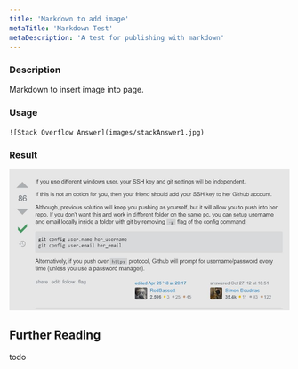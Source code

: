 ```yaml
---
title: 'Markdown to add image'
metaTitle: 'Markdown Test'
metaDescription: 'A test for publishing with markdown'
---
```


### Description

Markdown to insert image into page.

### Usage

`![Stack Overflow Answer](images/stackAnswer1.jpg)`

### Result

![Stack Overflow Answer](images/stackAnswer1.jpg)

## Further Reading

todo
